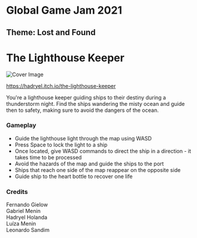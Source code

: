 # Global Game Jam 2021
## Theme: Lost and Found

# The Lighthouse Keeper
![Cover Image](https://img.itch.zone/aW1nLzUxMTM4MTIucG5n/315x250%23c/dgVOs%2B.png)

https://hadryel.itch.io/the-lighthouse-keeper

You're a lighthouse keeper guiding ships to their destiny during a thunderstorm night. Find the ships wandering the misty ocean and guide then to safety, making sure to avoid the dangers of the ocean.

### Gameplay
* Guide the lighthouse light through the map using WASD
* Press Space to lock the light to a ship 
* Once located, give WASD commands to direct the ship in a direction - it takes time to be processed
* Avoid the hazards of the map and guide the ships to the port
* Ships that reach one side of the map reappear on the opposite side
* Guide ship to the heart bottle to recover one life  

### Credits
Fernando Gielow  
Gabriel Menin  
Hadryel Holanda  
Luíza Menin  
Leonardo Sandim  

